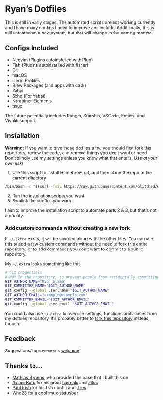 # Ryan’s Dotfiles

This is still in early stages. The automated scripts are not working currently and I have many configs I need to improve and include. Additionally, this is still untested on a new system, but that will change in the coming months.

## Configs Included

* Neovim (Plugins autoinstalled with Plug)
* Fish (Plugins autoinstalled with fisher)
* Git
* macOS
* iTerm Profiles
* Brew Packages (and apps with cask)
* Yabai
* Skhd (For Yabai)
* Karabiner-Elements
* tmux

The future potentially includes Ranger, Starship, VSCode, Emacs, and Vivaldi support.

## Installation

**Warning:** If you want to give these dotfiles a try, you should first fork this repository, review the code, and remove things you don’t want or need. Don’t blindly use my settings unless you know what that entails. _Use at your own risk!_

1. Use this script to install Homebrew, git, and then clone the repo to the current directory
```bash
/bin/bash -c "$(curl -fsSL https://raw.githubusercontent.com/Glitched/dotfiles/master/install.sh)"
```
2. Run the installation scripts you want
3. Symlink the configs you want

I aim to improve the installation script to automate parts 2 & 3, but that's not a priority.

### Add custom commands without creating a new fork

If `~/.extra` exists, it will be sourced along with the other files. You can use this to add a few custom commands without the need to fork this entire repository, or to add commands you don’t want to commit to a public repository.

My `~/.extra` looks something like this:

```bash
# Git credentials
# Not in the repository, to prevent people from accidentally committing under my name
GIT_AUTHOR_NAME="Ryan Slama"
GIT_COMMITTER_NAME="$GIT_AUTHOR_NAME"
git config --global user.name "$GIT_AUTHOR_NAME"
GIT_AUTHOR_EMAIL="example@example.com"
GIT_COMMITTER_EMAIL="$GIT_AUTHOR_EMAIL"
git config --global user.email "$GIT_AUTHOR_EMAIL"
```

You could also use `~/.extra` to override settings, functions and aliases from my dotfiles repository. It’s probably better to [fork this repository](https://github.com/Glitched/dotfiles/fork) instead, though.

## Feedback

Suggestions/improvements
[welcome](https://github.com/Glitched/dotfiles/issues)!

## Thanks to…
* [Mathias Bynens](https://mathiasbynens.be/), who provided the base that I built this on
* [Rosco Kalis](https://kalis.me) for his great [tutorials](https://kalis.me/dotfiles-automating-macos-system-configuration/) and [.files](https://github.com/rkalis/dotfiles)
* [Paul Irish](https://kalis.me) for his fish config and [.files](https://github.com/paulirish/dotfiles) 
* Who23 for a cool [tmux statusbar](https://github.com/Who23/dots/blob/master/tmux.conf)
